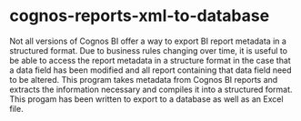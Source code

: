 # cognos-reports-xml-to-database

Not all versions of Cognos BI offer a way to export BI report metadata in a structured format. 
Due to business rules changing over time, it is useful to be able to access the report metadata in a structure format in the case that a data field has been modified and all report containing that data field need to be altered.
This program takes metadata from Cognos BI reports and extracts the information necessary and compiles it into a structured format.
This progam has been written to export to a database as well as an Excel file.
